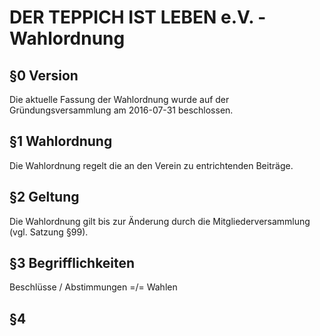 DER TEPPICH IST LEBEN e.V. - Wahlordnung
========================================

## §0 Version
Die aktuelle Fassung der Wahlordnung wurde auf der Gründungsversammlung am 2016-07-31 beschlossen.

## §1 Wahlordnung

Die Wahlordnung regelt die an den Verein zu entrichtenden Beiträge.

## §2 Geltung

Die Wahlordnung gilt bis zur Änderung durch die Mitgliederversammlung (vgl. Satzung §99).

## §3 Begrifflichkeiten

Beschlüsse / Abstimmungen =/=  Wahlen

## §4